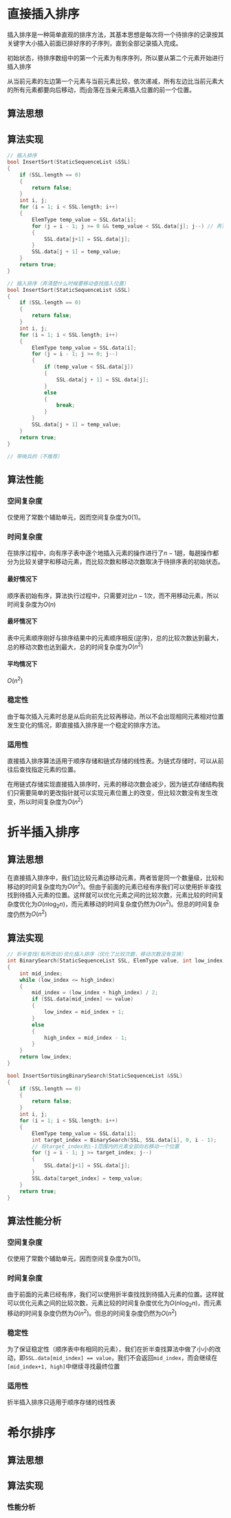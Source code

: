 # 直接插入排序
插入排序是一种简单直观的排序方法，其基本思想是每次将一个待排序的记录按其关键字大小插入前面已排好序的子序列，直到全部记录插入完成。

初始状态，待排序数组中的第一个元素为有序序列，所以要从第二个元素开始进行插入排序

从当前元素的左边第一个元素与当前元素比较，依次递减，所有左边比当前元素大的所有元素都要向后移动，而j会落在当亲元素插入位置的前一个位置。
## 算法思想

## 算法实现

```c
// 插入排序
bool InsertSort(StaticSequenceList &SSL)
{
    if (SSL.length == 0)
    {
        return false;
    }
    int i, j;
    for (i = 1; i < SSL.length; i++)
    {
        ElemType temp_value = SSL.data[i];
        for (j = i - 1; j >= 0 && temp_value < SSL.data[j]; j--) // 弄清楚什么时候要进行移动查找位置
        {
            SSL.data[j+1] = SSL.data[j];
        }
        SSL.data[j + 1] = temp_value;
    }
    return true;
}

// 插入排序（弄清楚什么时候要移动查找插入位置）
bool InsertSort(StaticSequenceList &SSL)
{
    if (SSL.length == 0)
    {
        return false;
    }
    int i, j;
    for (i = 1; i < SSL.length; i++)
    {
        ElemType temp_value = SSL.data[i];
        for (j = i - 1; j >= 0; j--)
        {
            if (temp_value < SSL.data[j])
            {
                SSL.data[j + 1] = SSL.data[j];
            }
            else
            {
                break;
            }
        }
        SSL.data[j + 1] = temp_value;
    }
    return true;
}

// 带哨兵的（不推荐）
```

## 算法性能
### 空间复杂度
仅使用了常数个辅助单元，因而空间复杂度为$0(1)$。
### 时间复杂度
在排序过程中，向有序子表中逐个地插入元素的操作进行了$n-1$趟，每趟操作都分为比较关键字和移动元素，而比较次数和移动次数取决于待排序表的初始状态。
#### 最好情况下
顺序表初始有序，算法执行过程中，只需要对比$n-1$次，而不用移动元素，所以时间复杂度为$O(n)$
#### 最坏情况下
表中元素顺序刚好与排序结果中的元素顺序相反(逆序)，总的比较次数达到最大，总的移动次数也达到最大，总的时间复杂度为$O(n^2)$
#### 平均情况下
$O(n^2)$
### 稳定性
由于每次插入元素时总是从后向前先比较再移动，所以不会出现相同元素相对位置发生变化的情况，即直接插入排序是一个稳定的排序方法。
### 适用性
直接插入排序算法适用于顺序存储和链式存储的线性表。为链式存储时，可以从前往后查找指定元素的位置。

在用链式存储实现直接插入排序时，元素的移动次数会减少，因为链式存储结构我们只需要简单的更改指针就可以实现元素位置上的改变，但比较次数没有发生改变，所以时间复杂度为$O(n^2)$
# 折半插入排序

## 算法思想
在直接插入排序中，我们边比较元素边移动元素，两者皆是同一个数量级，比较和移动的时间复杂度均为$O(n^2)$。但由于前面的元素已经有序我们可以使用折半查找找到待插入元素的位置。这样就可以优化元素之间的比较次数，元素比较的时间复杂度优化为$O(n\log_2 n)$，而元素移动的时间复杂度仍然为$O(n^2)$。但总的时间复杂度仍然为$O(n^2)$
## 算法实现
```c
// 折半查找(有所改动)优化插入排序（优化了比较次数，移动次数没有变换）
int BinarySearch(StaticSequenceList SSL, ElemType value, int low_index, int high_index)
{
    int mid_index;
    while (low_index <= high_index)
    {
        mid_index = (low_index + high_index) / 2;
        if (SSL.data[mid_index] <= value)
        {
            low_index = mid_index + 1;
        }
        else
        {
            high_index = mid_index - 1;
        }
    }
    return low_index;
}

bool InsertSortUsingBinarySearch(StaticSequenceList &SSL)
{
    if (SSL.length == 0)
    {
        return false;
    }
    int i, j;
    for (i = 1; i < SSL.length; i++)
    {
        ElemType temp_value = SSL.data[i];
        int target_index = BinarySearch(SSL, SSL.data[i], 0, i - 1);
        // 将target_index到i-1范围内的元素全部向右移动一个位置
        for (j = i - 1; j >= target_index; j--)
        {
            SSL.data[j+1] = SSL.data[j];
        }
        SSL.data[target_index] = temp_value;
    }
    return true;
}
```
## 算法性能分析
### 空间复杂度
仅使用了常数个辅助单元，因而空间复杂度为$0(1)$。
### 时间复杂度
由于前面的元素已经有序，我们可以使用折半查找找到待插入元素的位置。这样就可以优化元素之间的比较次数，元素比较的时间复杂度优化为$O(n\log_2 n)$，而元素移动的时间复杂度仍然为$O(n^2)$。但总的时间复杂度仍然为$O(n^2)$
### 稳定性
为了保证稳定性（顺序表中有相同的元素），我们在折半查找算法中做了小小的改动，即`SSL.data[mid_index] == value`，我们不会返回`mid_index`，而会继续在`[mid_index+1, high]`中继续寻找最终位置
### 适用性
折半插入排序只适用于顺序存储的线性表
# 希尔排序
## 算法思想
## 算法实现
### 性能分析